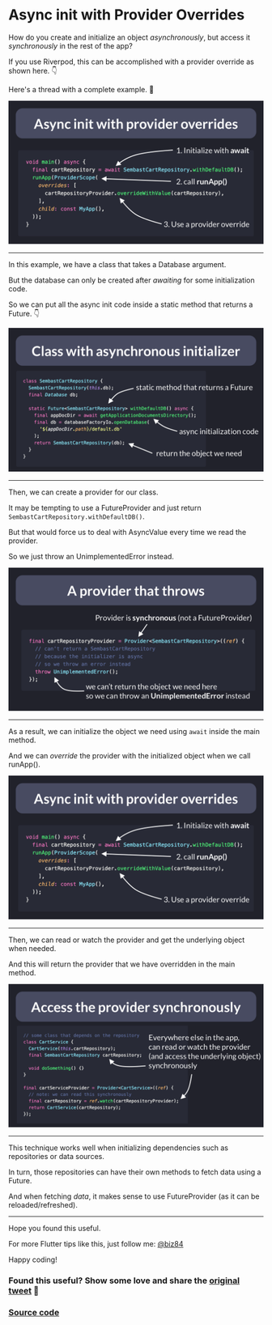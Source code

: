# Async init with Provider Overrides

How do you create and initialize an object *asynchronously*, but access it *synchronously* in the rest of the app?

If you use Riverpod, this can be accomplished with a provider override as shown here. 👇

Here's a thread with a complete example. 🧵

![](056.1-provider-overrides.png)

---


In this example, we have a class that takes a Database argument.

But the database can only be created after *awaiting* for some initialization code.

So we can put all the async init code inside a static method that returns a Future. 👇

![](056.2-class-async-initializer.png)

---


Then, we can create a provider for our class.

It may be tempting to use a FutureProvider and just return `SembastCartRepository.withDefaultDB()`.

But that would force us to deal with AsyncValue every time we read the provider.

So we just throw an UnimplementedError instead.

![](056.3-provider-throw-error.png)

---

As a result, we can initialize the object we need using `await` inside the main method.

And we can *override* the provider with the initialized object when we call runApp().

![](056.1-provider-overrides.png)

---

Then, we can read or watch the provider and get the underlying object when needed.

And this will return the provider that we have overridden in the main method.

![](056.4-provider-sync.png)

---

This technique works well when initializing dependencies such as repositories or data sources.

In turn, those repositories can have their own methods to fetch data using a Future.

And when fetching *data*, it makes sense to use FutureProvider (as it can be reloaded/refreshed).

---

Hope you found this useful.

For more Flutter tips like this, just follow me: [@biz84](https://twitter.com/biz84)

Happy coding!

### Found this useful? Show some love and share the [original tweet](https://twitter.com/biz84/status/1537796968503705601) 🙏

### [Source code](main.dart)


